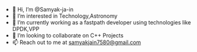 - 👋 Hi, I’m @Samyak-ja-in
- 👀 I’m interested in Technology,Astronomy
- 🌱 I’m currently working as a fastpath developer using technologies like DPDK,VPP
- 💞️ I’m looking to collaborate on C++ Projects
- 📫 Reach out to me at samyakjain7580@gmail.com

<!---
Samyak-ja-in/Samyak-ja-in is a ✨ special ✨ repository because its `README.md` (this file) appears on your GitHub profile.
You can click the Preview link to take a look at your changes.
--->
